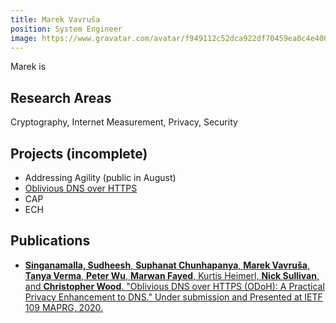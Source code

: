 ```yaml
---
title: Marek Vavruša
position: System Engineer
image: https://www.gravatar.com/avatar/f949112c52dca922df70459ea0c4e400?s=250&d=mm&r=x
---
```

Marek is

## Research Areas 
Cryptography, Internet Measurement, Privacy, Security

## Projects (incomplete)
* Addressing Agility (public in August)
* [Oblivious DNS over HTTPS](/docs/odns)
* CAP
* ECH

## Publications
* [**Singanamalla, Sudheesh**, **Suphanat Chunhapanya**, **Marek Vavruša**, **Tanya Verma**, **Peter Wu**, **Marwan Fayed**, Kurtis Heimerl, **Nick Sullivan**, and **Christopher Wood**. "Oblivious DNS over HTTPS (ODoH): A Practical Privacy Enhancement to DNS." Under submission and Presented at IETF 109 MAPRG, 2020.](https://arxiv.org/pdf/2011.10121)

